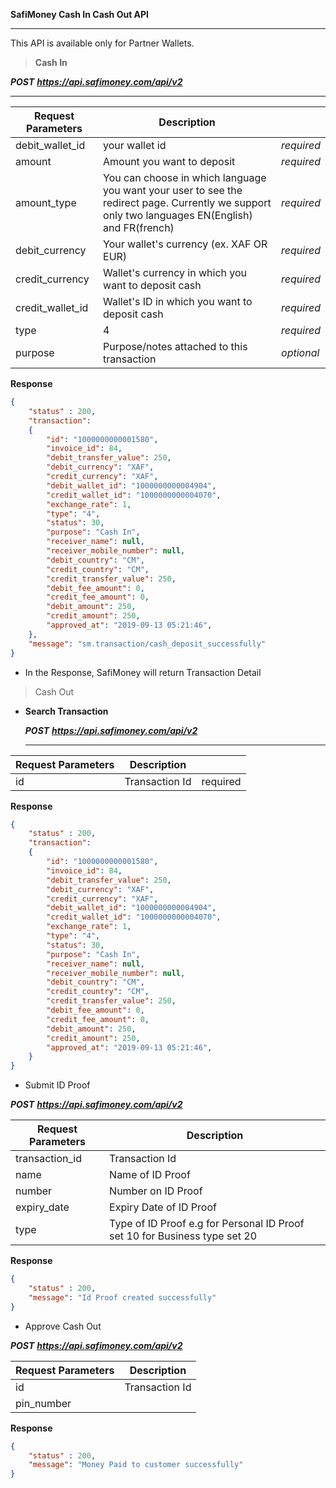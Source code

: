 **SafiMoney Cash In Cash Out API**

------

This API is available only for Partner Wallets.

> **Cash In**

***POST*** ***https://api.safimoney.com/api/v2***

------

| Request Parameters | Description                                                  |            |
| ------------------ | ------------------------------------------------------------ | ---------- |
| debit_wallet_id    | your wallet id                                               | *required* |
| amount             | Amount you want to deposit                                   | *required* |
| amount_type        | You can choose in which language you want your user to see the redirect page. Currently we support only two languages EN(English) and FR(french) | *required* |
| debit_currency     | Your wallet's currency (ex. XAF OR EUR)                      | *required* |
| credit_currency    | Wallet's currency in which you want to deposit cash          | *required* |
| credit_wallet_id   | Wallet's ID in which you want to deposit cash                | *required* |
| type               | 4                                                            | *required* |
| purpose            | Purpose/notes attached to this transaction                   | *optional* |

**Response**

```json
{
	"status" : 200,
    "transaction": 
    {
        "id": "1000000000001580",
        "invoice_id": 84,
        "debit_transfer_value": 250,
        "debit_currency": "XAF",
        "credit_currency": "XAF",
        "debit_wallet_id": "1000000000004904",
        "credit_wallet_id": "1000000000004070",
        "exchange_rate": 1,
        "type": "4",
        "status": 30,
        "purpose": "Cash In",
        "receiver_name": null,
        "receiver_mobile_number": null,
        "debit_country": "CM",
        "credit_country": "CM",
        "credit_transfer_value": 250,
        "debit_fee_amount": 0,
        "credit_fee_amount": 0,
        "debit_amount": 250,
        "credit_amount": 250,
        "approved_at": "2019-09-13 05:21:46",   
    },
    "message": "sm.transaction/cash_deposit_successfully"	
}
```



- In the Response, SafiMoney will return Transaction Detail

  

> Cash Out

- **Search Transaction** 

  ***POST*** ***https://api.safimoney.com/api/v2***

  ------

| Request Parameters | Description    |          |
| ------------------ | -------------- | -------- |
| id                 | Transaction Id | required |

**Response**

```json
{
	"status" : 200,
    "transaction": 
    {
        "id": "1000000000001580",
        "invoice_id": 84,
        "debit_transfer_value": 250,
        "debit_currency": "XAF",
        "credit_currency": "XAF",
        "debit_wallet_id": "1000000000004904",
        "credit_wallet_id": "1000000000004070",
        "exchange_rate": 1,
        "type": "4",
        "status": 30,
        "purpose": "Cash In",
        "receiver_name": null,
        "receiver_mobile_number": null,
        "debit_country": "CM",
        "credit_country": "CM",
        "credit_transfer_value": 250,
        "debit_fee_amount": 0,
        "credit_fee_amount": 0,
        "debit_amount": 250,
        "credit_amount": 250,
        "approved_at": "2019-09-13 05:21:46",   
    }
}
```



- Submit ID Proof	    

***POST*** ***https://api.safimoney.com/api/v2***

| Request Parameters | Description                                                  |
| ------------------ | ------------------------------------------------------------ |
| transaction_id     | Transaction Id                                               |
| name               | Name of ID Proof                                             |
| number             | Number on ID Proof                                           |
| expiry_date        | Expiry Date of ID Proof                                      |
| type               | Type of ID Proof e.g for Personal ID Proof set 10 for Business type set 20 |

**Response**

```json
{
	"status" : 200,
    "message": "Id Proof created successfully"
}
```



- Approve Cash Out	    

***POST*** ***https://api.safimoney.com/api/v2***

| Request Parameters | Description    |
| ------------------ | -------------- |
| id                 | Transaction Id |
| pin_number         |                |

**Response**

```json
{
	"status" : 200,
    "message": "Money Paid to customer successfully"
}
```



